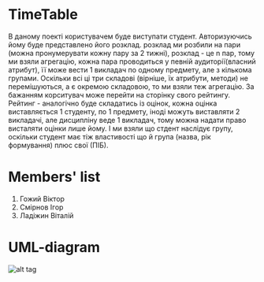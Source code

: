 TimeTable
=========

 В даному поекті користувачем буде виступати студент. Авторизуючись йому буде представлено його розклад.
розклад ми розбили на пари (можна пронумерувати кожну пару за 2 тижні), розклад - це n пар, тому ми взяли агрегацію, кожна пара проводиться у певній аудиторії(власний атрибут), її може вести 1 викладач по одному предмету, але з кількома групами. Оскільки всі ці три складові (вірніше, їх атрибути, методи) не перемішуються, а є окремою складовою, то ми взяли теж агрегацію.
 За бажанням корситувач може перейти на сторінку свого рейтингу.
 Рейтинг - аналогічно буде складатись із оцінок, кожна оцінка виставляється 1 студенту, по 1 предмету, іноді можуть  виставляти 2 викладачі, але дисципліну веде 1 викладач, тому можна надати право висталяти оцінки лише йому.
 І ми взяли що стдент наслідує групу, оскільки студент має тіж властивості що й група (назва, рік формування) плюс свої  (ПІБ).

Members' list
=============
1. Гожий Віктор
2. Смірнов Ігор
3. Ладіжин Віталій

# UML-diagram #

![alt tag](http://fs200.www.ex.ua/show/679937514629/106009555/106009555.png)
